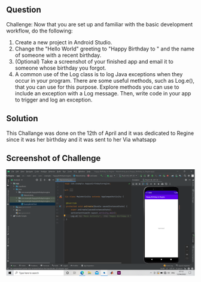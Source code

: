 ## Question
Challenge: Now that you are set up and familiar with the basic development workflow, do the
following:
1. Create a new project in Android Studio.
2. Change the "Hello World" greeting to "Happy Birthday to " and the name of someone with a
recent birthday.
3. (Optional) Take a screenshot of your finished app and email it to someone whose birthday
you forgot.
4. A common use of the Log class is to log Java exceptions when they occur in your program.
There are some useful methods, such as Log.e(), that you can use for this purpose. Explore methods you can use to include an exception with a Log message. Then, write code in your
app to trigger and log an exception.

## Solution
This Challange was done on the 12th of April and it was dedicated to Regine since it was her birthday and it was sent to her Via whatsapp

## Screenshot of Challenge
![](regine.png)
